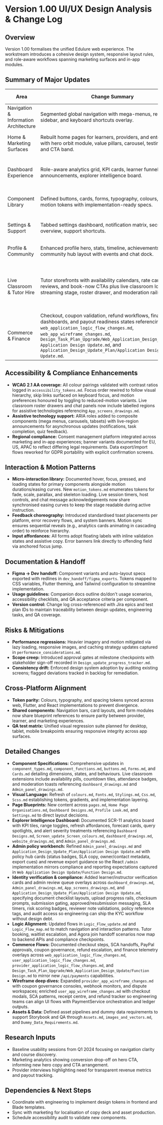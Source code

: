 # Version 1.00 UI/UX Design Analysis & Change Log

## Overview
Version 1.00 formalises the unified Edulure web experience. The workstream introduces a cohesive design system, responsive layout rules, and role-aware workflows spanning marketing surfaces and in-app modules.

## Summary of Major Updates
| Area | Change Summary | Rationale | Impacted Platforms |
| --- | --- | --- | --- |
| Navigation & Information Architecture | Segmented global navigation with mega-menus, responsive sidebar, and keyboard shortcuts overlay. | Reduce cognitive load, expose role-specific content quickly, support accessibility. | Web App |
| Home & Marketing Surfaces | Rebuilt home pages for learners, providers, and enterprises with hero orbit module, value pillars, carousel, testimonials, and CTA band. | Improve conversion, maintain consistent storytelling, support localisation. | Web App |
| Dashboard Experience | Role-aware analytics grid, KPI cards, learner funnel, tasks rail, announcements, explorer intelligence board. | Deliver actionable insights and quick actions within two clicks while surfacing provider/ops analytics. | Web App |
| Component Library | Defined buttons, cards, forms, typography, colours, and motion tokens with implementation-ready specs. | Ensure consistency across engineering builds and support design system scaling. | Web App |
| Settings & Support | Tabbed settings dashboard, notification matrix, security overview, support shortcuts. | Streamline account management and compliance requirements. | Web App |
| Profile & Community | Enhanced profile hero, stats, timeline, achievements; community hub layout with events and chat dock. | Encourage engagement, provide social proof, align with brand. | Web App |
| Live Classroom & Tutor Hire | Tutor storefronts with availability calendars, rate cards, reviews, and book-now CTAs plus live classroom lobby, streaming stage, roster drawer, and moderation rails. | Support synchronous learning, monetise expertise, and streamline scheduling/moderation per `website_drawings.md`, `dashboard_drawings.md`, and `Admin_panel_drawings.md`. | Web App |
| Commerce & Finance | Checkout, coupon validation, refund workflows, finance dashboards, and payout readiness states referencing `web_application_logic_flow_changes.md`, `web_app_wireframe_changes.md`, `Design_Task_Plan_Upgrade/Web_Application_Design_Update/Web Application Design Update.md`, and `Application_Design_Update_Plan/Application Design Update.md`. | Enable transparent purchasing, compliance-friendly refunds, and finance reporting aligned with the new payment backend. | Web App |

## Accessibility & Compliance Enhancements
- **WCAG 2.1 AA coverage:** All colour pairings validated with contrast ratios logged in `accessibility_tokens.md`. Focus order rewired to follow visual hierarchy, skip links surfaced on keyboard focus, and motion preferences honoured by toggling to reduced-motion variants. Live classroom roster drawers and chat panels now include labelled regions for assistive technologies referencing `App_screens_drawings.md`.
- **Assistive technology support:** ARIA roles added to composite components (mega menus, carousels, tabsets) with live-region announcements for asynchronous updates (notifications, task completion, quiz feedback).
- **Regional compliance:** Consent management platform integrated across marketing and in-app experiences; banner variants documented for EU, US, APAC to reflect differing legal requirements. Data export/import flows reworked for GDPR portability with explicit confirmation screens.

## Interaction & Motion Patterns
- **Micro-interaction library:** Documented hover, focus, pressed, and loading states for primary components alongside motion durations/easing curves. New `motion_tokens.md` enumerates tokens for fade, scale, parallax, and skeleton loading. Live session timers, host controls, and chat message acknowledgements now share synchronised easing curves to keep the stage readable during active instruction.
- **Feedback choreography:** Introduced standardised toast placements per platform, error recovery flows, and system banners. Motion sync ensures sequential reveals (e.g., analytics cards animating in cascading order) to reinforce hierarchy.
- **Input affordances:** All forms adopt floating labels with inline validation states and assistive copy. Error banners link directly to offending field via anchored focus jump.

## Documentation & Handoff
- **Figma → Dev handoff:** Component variants and auto-layout specs exported with redlines in `dev_handoff/figma_exports`. Tokens mapped to CSS variables, Flutter theming, and Tailwind configuration to streamline implementation.
- **Usage guidelines:** Companion docs outline do/don't usage scenarios, accessibility checklists, and QA acceptance criteria per component.
- **Version control:** Change log cross-referenced with Jira epics and test plan IDs to maintain traceability between design updates, engineering tasks, and QA coverage.

## Risks & Mitigations
- **Performance regressions:** Heavier imagery and motion mitigated via lazy loading, responsive images, and caching strategy updates captured in `performance_considerations.md`.
- **Scope creep:** Introduced approval gates at milestone checkpoints with stakeholder sign-off recorded in `Design_update_progress_tracker.md`.
- **Consistency drift:** Enforced design system adoption by auditing existing screens; flagged deviations tracked in backlog for remediation.

## Cross-Platform Alignment
- **Token parity:** Colours, typography, and spacing tokens synced across web, Flutter, and React implementations to prevent divergence.
- **Shared components:** Navigation bars, card layouts, and form modules now share blueprint references to ensure parity between provider, learner, and marketing experiences.
- **QA test matrix:** Unified visual regression suite planned for desktop, tablet, mobile breakpoints ensuring responsive integrity across app surfaces.

## Detailed Changes
- **Component Specifications:** Comprehensive updates in `component_types.md`, `component_functions.md`, `buttons.md`, `Forms.md`, and `Cards.md` detailing dimensions, states, and behaviours. Live classroom extensions include availability pills, countdown tiles, attendance badges, and moderation toasts referencing `dashboard_drawings.md` and `Admin_panel_drawings.md`.
- **Visual Language:** Refresh of `colours.md`, `Fonts.md`, `Stylings.md`, `Css.md`, `Scss.md` establishing tokens, gradients, and implementation layering.
- **Page Blueprints:** New content across `pages.md`, `Home Page Organisations.md`, `Dashboard Designs.md`, `Profile Look.md`, and `Settings.md` to direct layout decisions.
- **Explorer Intelligence Dashboard:** Documented SCR-11 analytics board with KPI tiles, range toggles, refresh affordances, forecast cards, query spotlights, and alert severity treatments referencing `Dashboard Designs.md`, `Screen_update_Screen_colours.md`, `dashboard_drawings.md`, `website_drawings.md`, and `Admin_panel_drawings.md`.
- **Admin policy workbench:** Refined `Admin_panel_drawings.md` and `Application_Design_Update_Plan/Application Design Update.md` with policy hub cards (status badges, SLA copy, owner/contact metadata, export cues) and revenue export guidance so the React `/admin` implementation mirrors compliance and reporting expectations captured in `Web Application Design Update/Function Design.md`.
- **Identity verification & compliance:** Added learner/instructor verification cards and admin review queue overlays across `dashboard_drawings.md`, `Admin_panel_drawings.md`, `App_screens_drawings.md`, and `Application_Design_Update_Plan/Application Design Update.md`, specifying document checklist layouts, upload progress rails, checksum prompts, submission gating, approved/resubmission messaging, SLA timers, risk scoring badges, reviewer note validations, policy reference tags, and audit access so engineering can ship the KYC workflow without design debt.
- **Logic Alignment:** Updated flows in `Logic_Flow_update.md` and `Logic_Flow_map.md` to match navigation and interaction patterns. Tutor booking, waitlist escalation, and Agora join handoff scenarios now map to backend APIs and compliance checkpoints.
- **Commerce Flows:** Documented checkout steps, SCA handoffs, PayPal approvals, coupon governance, refund escalation, and finance telemetry overlays across `web_application_logic_flow_changes.md`, `user_application_logic_flow_changes.md`, `provider_application_logic_flow_changes.md`, and `Design_Task_Plan_Upgrade/Web_Application_Design_Update/Function Design.md` to mirror new `/api/payments` capabilities.
- **Wireframe deep dives:** Expanded `provider_app_wireframe_changes.md` with coupon governance consoles, webhook monitors, and dispute workspaces; enriched `user_app_wireframe_changes.md` with checkout modals, SCA patterns, receipt centre, and refund tracker so engineering teams can align UI flows with PaymentService orchestration and ledger outputs.
- **Assets & Data:** Defined asset pipelines and dummy data requirements to support Storybook and QA through `Assets.md`, `images_and_vectors.md`, and `Dummy_Data_Requirements.md`.

## Research Inputs
- Baseline usability sessions from Q1 2024 focusing on navigation clarity and course discovery.
- Marketing analytics showing conversion drop-off on hero CTA, informing new hero copy and CTA arrangement.
- Provider interviews highlighting need for transparent revenue metrics and payout tracking.

## Dependencies & Next Steps
- Coordinate with engineering to implement design tokens in frontend and Blade templates.
- Sync with marketing for localisation of copy deck and asset production.
- Schedule accessibility audit to validate new components.
